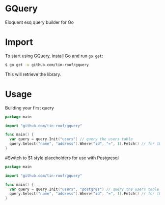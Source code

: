 # GQuery
Eloquent esq query builder for Go

# Import
To start using GQuery, install Go and run `go get`:

```sh
$ go get -u github.com/tin-roof/gquery
```

This will retrieve the library.

# Usage
Building your first query

```go
package main

import "github.com/tin-roof/gquery"

func main() {
  var query = query.Init("users") // query the users table
  query.Select("name", "address").Where("id", "=", 1).Fetch() // for the users name and address where id is 1
}
```

#Switch to $1 style placeholders for use with Postgresql

```go
package main

import "github.com/tin-roof/gquery"

func main() {
  var query = query.Init("users", "postgres") // query the users table
  query.Select("name", "address").Where("id", "=", 1).Fetch() // for the users name and address where id is 1
}

